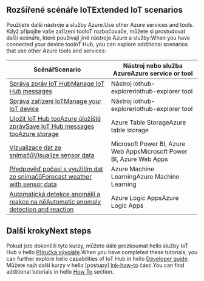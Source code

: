 ## <a name="extended-iot-scenarios"></a><span data-ttu-id="d54c8-101">Rozšířené scénáře IoT</span><span class="sxs-lookup"><span data-stu-id="d54c8-101">Extended IoT scenarios</span></span>

<span data-ttu-id="d54c8-102">Použijete další nástroje a služby Azure.</span><span class="sxs-lookup"><span data-stu-id="d54c8-102">Use other Azure services and tools.</span></span> <span data-ttu-id="d54c8-103">Když připojíte vaše zařízení tooIoT rozbočovače, můžete si prostudovat další scénáře, které používají jiné nástroje Azure a služby:</span><span class="sxs-lookup"><span data-stu-id="d54c8-103">When you have connected your device tooIoT Hub, you can explore additional scenarios that use other Azure tools and services:</span></span>

| <span data-ttu-id="d54c8-104">Scénář</span><span class="sxs-lookup"><span data-stu-id="d54c8-104">Scenario</span></span>                                                   | <span data-ttu-id="d54c8-105">Nástroj nebo služba Azure</span><span class="sxs-lookup"><span data-stu-id="d54c8-105">Azure service or tool</span></span>              |
|----------------------------------------------------------- |------------------------------------|
| <span data-ttu-id="d54c8-106">[Správa zpráv IoT Hub][Mg_IoT_Hub_Msg]</span><span class="sxs-lookup"><span data-stu-id="d54c8-106">[Manage IoT Hub messages][Mg_IoT_Hub_Msg]</span></span>                  | <span data-ttu-id="d54c8-107">Nástroj iothub-explorer</span><span class="sxs-lookup"><span data-stu-id="d54c8-107">iothub-explorer tool</span></span>               |
| <span data-ttu-id="d54c8-108">[Správa zařízení IoT][Mg_IoT_Dv]</span><span class="sxs-lookup"><span data-stu-id="d54c8-108">[Manage your IoT device][Mg_IoT_Dv]</span></span>                        | <span data-ttu-id="d54c8-109">Nástroj iothub-explorer</span><span class="sxs-lookup"><span data-stu-id="d54c8-109">iothub-explorer tool</span></span>               |
| <span data-ttu-id="d54c8-110">[Uložit IoT Hub tooAzure úložiště zpráv][Sv_IoT_Msg_Stor]</span><span class="sxs-lookup"><span data-stu-id="d54c8-110">[Save IoT Hub messages tooAzure storage][Sv_IoT_Msg_Stor]</span></span>  | <span data-ttu-id="d54c8-111">Azure Table Storage</span><span class="sxs-lookup"><span data-stu-id="d54c8-111">Azure table storage</span></span>                |
| <span data-ttu-id="d54c8-112">[Vizualizace dat ze snímačů][Vis_Data]</span><span class="sxs-lookup"><span data-stu-id="d54c8-112">[Visualize sensor data][Vis_Data]</span></span>                          | <span data-ttu-id="d54c8-113">Microsoft Power BI, Azure Web Apps</span><span class="sxs-lookup"><span data-stu-id="d54c8-113">Microsoft Power BI, Azure Web Apps</span></span> |
| <span data-ttu-id="d54c8-114">[Předpověď počasí s využitím dat ze snímačů][Weather_Forecast]</span><span class="sxs-lookup"><span data-stu-id="d54c8-114">[Forecast weather with sensor data][Weather_Forecast]</span></span>      | <span data-ttu-id="d54c8-115">Azure Machine Learning</span><span class="sxs-lookup"><span data-stu-id="d54c8-115">Azure Machine Learning</span></span>             |
| <span data-ttu-id="d54c8-116">[Automatická detekce anomálií a reakce na ně][Anomaly_Detect]</span><span class="sxs-lookup"><span data-stu-id="d54c8-116">[Automatic anomaly detection and reaction][Anomaly_Detect]</span></span> | <span data-ttu-id="d54c8-117">Azure Logic Apps</span><span class="sxs-lookup"><span data-stu-id="d54c8-117">Azure Logic Apps</span></span>                   |

## <a name="next-steps"></a><span data-ttu-id="d54c8-118">Další kroky</span><span class="sxs-lookup"><span data-stu-id="d54c8-118">Next steps</span></span>

<span data-ttu-id="d54c8-119">Pokud jste dokončili tyto kurzy, můžete dále prozkoumat hello služby IoT Hub v hello [Příručka vývojáře][lnk-dev-guide].</span><span class="sxs-lookup"><span data-stu-id="d54c8-119">When you have completed these tutorials, you can further explore hello capabilities of IoT Hub in hello [Developer guide][lnk-dev-guide].</span></span> <span data-ttu-id="d54c8-120">Můžete najít další kurzy v hello [postupy] [ lnk-how-to] části.</span><span class="sxs-lookup"><span data-stu-id="d54c8-120">You can find additional tutorials in hello [How To][lnk-how-to] section.</span></span>


[Mg_IoT_Hub_Msg]: ../articles/iot-hub/iot-hub-explorer-cloud-device-messaging.md
[Mg_IoT_Dv]: ../articles/iot-hub/iot-hub-device-management-iothub-explorer.md
[Sv_IoT_Msg_Stor]: ../articles/iot-hub/iot-hub-store-data-in-azure-table-storage.md
[Vis_Data]: ../articles/iot-hub/iot-hub-live-data-visualization-in-power-bi.md
[Weather_Forecast]: ../articles/iot-hub/iot-hub-weather-forecast-machine-learning.md
[Anomaly_Detect]: ../articles/iot-hub/iot-hub-monitoring-notifications-with-azure-logic-apps.md
[lnk-dev-guide]: ../articles/iot-hub/iot-hub-devguide.md
[lnk-how-to]: ../articles/iot-hub/iot-hub-how-to.md